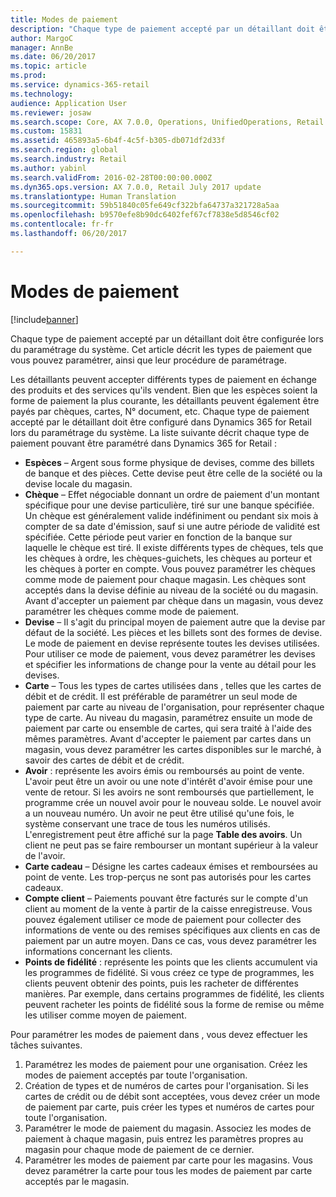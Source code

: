 ```yaml
---
title: Modes de paiement
description: "Chaque type de paiement accepté par un détaillant doit être configurée lors du paramétrage du système. Cet article décrit les types de paiement que vous pouvez paramétrer, ainsi que leur procédure de paramétrage."
author: MargoC
manager: AnnBe
ms.date: 06/20/2017
ms.topic: article
ms.prod: 
ms.service: dynamics-365-retail
ms.technology: 
audience: Application User
ms.reviewer: josaw
ms.search.scope: Core, AX 7.0.0, Operations, UnifiedOperations, Retail
ms.custom: 15831
ms.assetid: 465893a5-6b4f-4c5f-b305-db071df2d33f
ms.search.region: global
ms.search.industry: Retail
ms.author: yabinl
ms.search.validFrom: 2016-02-28T00:00:00.000Z
ms.dyn365.ops.version: AX 7.0.0, Retail July 2017 update
ms.translationtype: Human Translation
ms.sourcegitcommit: 59b51840c05fe649cf322bfa64737a321728a5aa
ms.openlocfilehash: b9570efe8b90dc6402fef67cf7838e5d8546cf02
ms.contentlocale: fr-fr
ms.lasthandoff: 06/20/2017

---
```


# <a name="payment-methods"></a>Modes de paiement

[!include[banner](includes/banner.md)]


Chaque type de paiement accepté par un détaillant doit être configurée lors du paramétrage du système. Cet article décrit les types de paiement que vous pouvez paramétrer, ainsi que leur procédure de paramétrage.

Les détaillants peuvent accepter différents types de paiement en échange des produits et des services qu'ils vendent. Bien que les espèces soient la forme de paiement la plus courante, les détaillants peuvent également être payés par chèques, cartes, N° document, etc. Chaque type de paiement accepté par le détaillant doit être configuré dans Dynamics 365 for Retail lors du paramétrage du système. La liste suivante décrit chaque type de paiement pouvant être paramétré dans Dynamics 365 for Retail :

-   **Espèces** – Argent sous forme physique de devises, comme des billets de banque et des pièces. Cette devise peut être celle de la société ou la devise locale du magasin.
-   **Chèque** – Effet négociable donnant un ordre de paiement d'un montant spécifique pour une devise particulière, tiré sur une banque spécifiée. Un chèque est généralement valide indéfiniment ou pendant six mois à compter de sa date d'émission, sauf si une autre période de validité est spécifiée. Cette période peut varier en fonction de la banque sur laquelle le chèque est tiré. Il existe différents types de chèques, tels que les chèques à ordre, les chèques-guichets, les chèques au porteur et les chèques à porter en compte. Vous pouvez paramétrer les chèques comme mode de paiement pour chaque magasin. Les chèques sont acceptés dans la devise définie au niveau de la société ou du magasin. Avant d'accepter un paiement par chèque dans un magasin, vous devez paramétrer les chèques comme mode de paiement.
-   **Devise** – Il s'agit du principal moyen de paiement autre que la devise par défaut de la société. Les pièces et les billets sont des formes de devise. Le mode de paiement en devise représente toutes les devises utilisées. Pour utiliser ce mode de paiement, vous devez paramétrer les devises et spécifier les informations de change pour la vente au détail pour les devises.
-   **Carte** – Tous les types de cartes utilisées dans , telles que les cartes de débit et de crédit. Il est préférable de paramétrer un seul mode de paiement par carte au niveau de l'organisation, pour représenter chaque type de carte. Au niveau du magasin, paramétrez ensuite un mode de paiement par carte ou ensemble de cartes, qui sera traité à l'aide des mêmes paramètres. Avant d'accepter le paiement par cartes dans un magasin, vous devez paramétrer les cartes disponibles sur le marché, à savoir des cartes de débit et de crédit.
-   **Avoir** : représente les avoirs émis ou remboursés au point de vente. L'avoir peut être un avoir ou une note d'intérêt d'avoir émise pour une vente de retour. Si les avoirs ne sont remboursés que partiellement, le programme crée un nouvel avoir pour le nouveau solde. Le nouvel avoir a un nouveau numéro. Un avoir ne peut être utilisé qu'une fois, le système conservant une trace de tous les numéros utilisés. L'enregistrement peut être affiché sur la page **Table des avoirs**. Un client ne peut pas se faire rembourser un montant supérieur à la valeur de l'avoir.
-   **Carte cadeau** – Désigne les cartes cadeaux émises et remboursées au point de vente. Les trop-perçus ne sont pas autorisés pour les cartes cadeaux.
-   **Compte client** – Paiements pouvant être facturés sur le compte d'un client au moment de la vente à partir de la caisse enregistreuse. Vous pouvez également utiliser ce mode de paiement pour collecter des informations de vente ou des remises spécifiques aux clients en cas de paiement par un autre moyen. Dans ce cas, vous devez paramétrer les informations concernant les clients.
-   **Points de fidélité** : représente les points que les clients accumulent via les programmes de fidélité. Si vous créez ce type de programmes, les clients peuvent obtenir des points, puis les racheter de différentes manières. Par exemple, dans certains programmes de fidélité, les clients peuvent racheter les points de fidélité sous la forme de remise ou même les utiliser comme moyen de paiement.

Pour paramétrer les modes de paiement dans , vous devez effectuer les tâches suivantes.

1.  Paramétrez les modes de paiement pour une organisation. Créez les modes de paiement acceptés par toute l'organisation.
2.  Création de types et de numéros de cartes pour l'organisation. Si les cartes de crédit ou de débit sont acceptées, vous devez créer un mode de paiement par carte, puis créer les types et numéros de cartes pour toute l'organisation.
3.  Paramétrer le mode de paiement du magasin. Associez les modes de paiement à chaque magasin, puis entrez les paramètres propres au magasin pour chaque mode de paiement de ce dernier.
4.  Paramétrer les modes de paiement par carte pour les magasins. Vous devez paramétrer la carte pour tous les modes de paiement par carte acceptés par le magasin.





